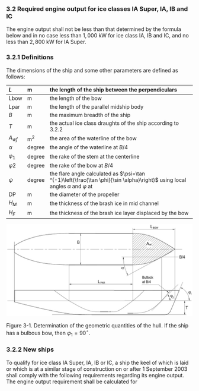 ### 3.2 Required engine output for ice classes IA Super, IA, IB and IC

The engine output shall not be less than that determined by the formula below and in no case less than $1,000 \mathrm{~kW}$ for ice class IA, IB and IC, and no less than $2,800 \mathrm{~kW}$ for IA Super.

### 3.2.1 Definitions

The dimensions of the ship and some other parameters are defined as follows:

| $L$ | m | the length of the ship between the perpendiculars |
| :--- | :--- | :--- |
| Lbow | m | the length of the bow |
| Lpar | m | the length of the parallel midship body |
| $B$ | m | the maximum breadth of the ship |
| $T$ | m | the actual ice class draughts of the ship according to 3.2.2 |
| $A_{w f}$ | $\mathrm{m}^{2}$ | the area of the waterline of the bow |
| $\alpha$ | degree | the angle of the waterline at $B / 4$ |
| $\varphi_{1}$ | degree | the rake of the stem at the centerline |
| $\varphi 2$ | degree | the rake of the bow at $B / 4$ |
| $\psi$ | degree | the flare angle calculated as $\psi=\tan ^{-1}\left(\frac{\tan \phi}{\sin \alpha}\right)$ using local angles $\alpha$ and $\varphi$ at |
| DP | m | the diameter of the propeller |
| $H_{M}$ | m | the thickness of the brash ice in mid channel |
| $H_{F}$ | m | the thickness of the brash ice layer displaced by the bow |

![](./images/2025_07_17_c228c7dcda39f9eee55eg-1.jpg)

Figure 3-1. Determination of the geometric quantities of the hull. If the ship has a bulbous bow, then $\varphi_{1}=90^{\circ}$.

### 3.2.2 New ships

To qualify for ice class IA Super, IA, IB or IC, a ship the keel of which is laid or which is at a similar stage of construction on or after 1 September 2003 shall comply with the following requirements regarding its engine output. The engine output requirement shall be calculated for
